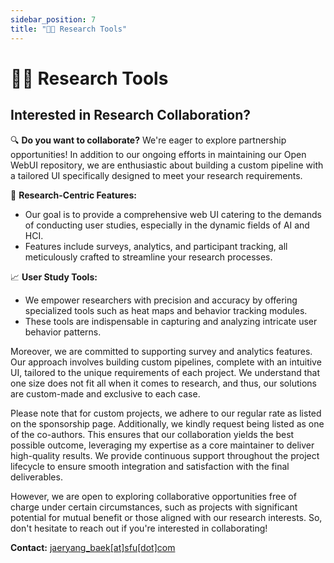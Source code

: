 ```yaml
---
sidebar_position: 7
title: "🧑‍🔬 Research Tools"
---
```


# 🧑‍🔬 Research Tools

## Interested in Research Collaboration?

🔍 **Do you want to collaborate?** We're eager to explore partnership opportunities! In addition to our ongoing efforts in maintaining our Open WebUI repository, we are enthusiastic about building a custom pipeline with a tailored UI specifically designed to meet your research requirements.

🧪 **Research-Centric Features:**

- Our goal is to provide a comprehensive web UI catering to the demands of conducting user studies, especially in the dynamic fields of AI and HCI.
- Features include surveys, analytics, and participant tracking, all meticulously crafted to streamline your research processes.

📈 **User Study Tools:**

- We empower researchers with precision and accuracy by offering specialized tools such as heat maps and behavior tracking modules.
- These tools are indispensable in capturing and analyzing intricate user behavior patterns.

Moreover, we are committed to supporting survey and analytics features. Our approach involves building custom pipelines, complete with an intuitive UI, tailored to the unique requirements of each project. We understand that one size does not fit all when it comes to research, and thus, our solutions are custom-made and exclusive to each case.

Please note that for custom projects, we adhere to our regular rate as listed on the sponsorship page. Additionally, we kindly request being listed as one of the co-authors. This ensures that our collaboration yields the best possible outcome, leveraging my expertise as a core maintainer to deliver high-quality results. We provide continuous support throughout the project lifecycle to ensure smooth integration and satisfaction with the final deliverables.

However, we are open to exploring collaborative opportunities free of charge under certain circumstances, such as projects with significant potential for mutual benefit or those aligned with our research interests. So, don't hesitate to reach out if you're interested in collaborating!

**Contact:** [jaeryang_baek[at]sfu[dot]com](mailto:jaeryang_baek@sfu.com)
